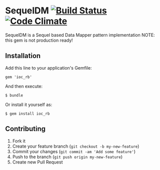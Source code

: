 # SequelDM [![Build Status](https://travis-ci.org/AlbertGazizov/sequel_dm.png)](https://travis-ci.org/AlbertGazizov/sequel_dm) [![Code Climate](https://codeclimate.com/github/AlbertGazizov/sequel_dm.png)](https://codeclimate.com/github/AlbertGazizov/sequel_dm)



SequelDM is a Sequel based Data Mapper pattern implementation
NOTE: this gem is not production ready!

## Installation

Add this line to your application's Gemfile:

    gem 'ioc_rb'

And then execute:

    $ bundle

Or install it yourself as:

    $ gem install ioc_rb

## Contributing

1. Fork it
2. Create your feature branch (`git checkout -b my-new-feature`)
3. Commit your changes (`git commit -am 'Add some feature'`)
4. Push to the branch (`git push origin my-new-feature`)
5. Create new Pull Request

